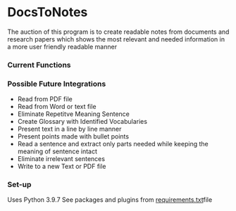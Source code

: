 # DocsToNotes
The auction of this program is to create readable notes from documents and research papers which shows the most relevant and needed information in a more user friendly readable manner

### Current Functions

### Possible Future Integrations
* Read from PDF file
* Read from Word or text file
* Eliminate Repetitve Meaning Sentence
* Create Glossary with Identified Vocabularies
* Present text in a line by line manner
* Present points made with bullet points
* Read a sentence and extract only parts needed while keeping the meaning of sentence intact
* Eliminate irrelevant sentences
* Write to a new Text or PDF file

### Set-up
Uses Python 3.9.7 
See packages and plugins from [requirements.txt](https://github.com/ShifatSarwar/DocsToNotes/blob/main/requirements.txt)file

